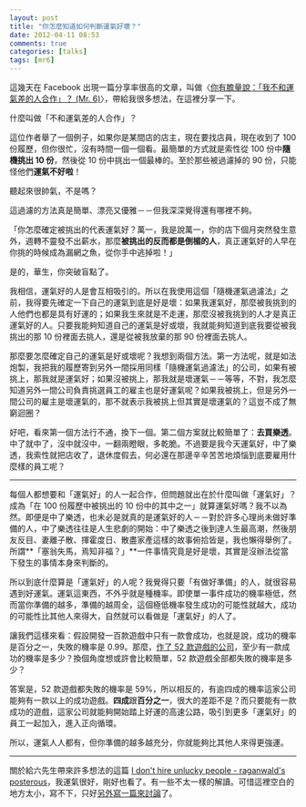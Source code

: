 ```yaml
---
layout: post
title: "你怎麼知道如何判斷運氣好壞？"
date: 2012-04-11 08:53
comments: true
categories: [talks]
tags: [mr6]
---
```


這幾天在 Facebook 出現一篇分享率很高的文章，叫做〈[你有膽量說：「我不和運氣差的人合作」？ (Mr. 6)][mr6]〉，帶給我很多想法，在這裡分享一下。

什麼叫做「不和運氣差的人合作」？

這位作者舉了一個例子，如果你是某間店的店主，現在要找店員，現在收到了 100 份履歷，但你很忙，沒有時間一個一個看。最簡單的方式就是索性從 100 份中**隨機挑出 10 份**，然後從 10 份中挑出一個最棒的。至於那些被過濾掉的 90 份，只能怪他們**運氣不好啦**！

聽起來很帥氣，不是嗎？

這過濾的方法真是簡單、漂亮又優雅－－但我深深覺得還有哪裡不夠。

「你怎麼確定被挑出的代表運氣好？萬一，我是說萬一，你的店下個月突然發生意外，週轉不靈發不出薪水，那麼**被挑出的反而都是倒楣的人**，真正運氣好的人早在你挑的時候成為漏網之魚，從你手中逃掉啦！」

是的，華生，你突破盲點了。

我相信，運氣好的人是會互相吸引的。所以在我使用這個「隨機運氣過濾法」之前，我得要先確定一下自己的運氣到底是好是壞：如果我運氣好，那麼被我挑到的人他們也都是具有好運的；如果我生來就是不走運，那麼沒被我挑到的人才是真正運氣好的人。只要我能夠知道自己的運氣是好或壞，我就能夠知道到底我要從被我挑出的那 10 份裡面去挑人，還是從被我放棄的那 90 份裡面去挑人。

那麼要怎麼確定自己的運氣是好或壞呢？我想到兩個方法。第一方法呢，就是如法炮製，我把我的履歷寄到另外一間採用同樣「隨機運氣過濾法」的公司，如果有被挑上，那我就是運氣好；如果沒被挑上，那我就是壞運氣－－等等，不對，我怎麼知道另外一間公司負責挑選員工的雇主也是好運氣呢？如果我被挑上，但是另外一間公司的雇主是壞運氣的，那不就表示我被挑上但其實是壞運氣的？這豈不成了無窮迴圈？

好吧，看來第一個方法行不通，換下一個。第二個方案就比較簡單了：**去買樂透**。中了就中了，沒中就沒中，一翻兩瞪眼，多乾脆。不過要是我今天運氣好，中了樂透，我索性就把店收了，退休度假去，何必還在那邊辛辛苦苦地煩惱到底要雇用什麼樣的員工呢？

- - - -

每個人都想要和「運氣好」的人一起合作，但問題就出在於什麼叫做「運氣好」？成為「在 100 份履歷中被挑出的 10 份中的其中之一」就算運氣好嗎？我不以為然。即便是中了樂透，也未必是就真的是運氣好的人－－對於許多心理尚未做好準備的人，中了樂透往往是人生悲劇的開始：中了樂透之後到達人生最高潮，然後朋友反目、妻離子散、揮霍度日、散盡家產這樣的故事俯拾皆是，我也懶得舉例了。所謂**「塞翁失馬，焉知非福？」**一件事情究竟是好是壞，其實是沒辦法從當下發生的事情本身來判斷的。

所以到底什麼算是「運氣好」的人呢？我覺得只要「有做好準備」的人，就很容易遇到好運氣。運氣這東西，不外乎就是種機率。即使單一事件成功的機率極低，然而當你準備的越多，準備的越周全，這個極低機率發生成功的可能性就越大，成功的可能性比其他人來得大，自然就可以看做是「運氣好」的人了。

讓我們這樣來看：假設開發一百款遊戲中只有一款會成功，也就是說，成功的機率是百分之一，失敗的機率是 0.99。那麼，[作了 52 款遊戲的公司][rovio]，至少有一款成功的機率是多少？換個角度想或許會比較簡單，52 款遊戲全部都失敗的機率是多少？

答案是，52 款遊戲都失敗的機率是 59%，所以相反的，有逾四成的機率這家公司能夠有一款以上的成功遊戲。**四成**跟**百分之一**，很大的差距不是？而只要能有一款成功的遊戲，這家公司就能夠開始踏上好運的高速公路，吸引到更多「運氣好」的員工一起加入，進入正向循環。

所以，運氣人人都有，但你準備的越多越充分，你就能夠比其他人來得更強運。

- - - -

關於給六先生帶來許多想法的這篇 [I don't hire unlucky people - raganwald's posterous][posterous]，我運氣很好，剛好也看了。有一些不太一樣的解讀。可惜這裡空白的地方太小，寫不下，只好[另外寫一篇來討論](/blog/2012/04/11/to-hire-lucky-or-unlucky-its-a-question/)了。

[mr6]: http://mr6.cc/?p=7363#more-7363
[posterous]: http://raganwald.posterous.com/i-dont-hire-unlucky-people
[rovio]: http://www.rovio.com/